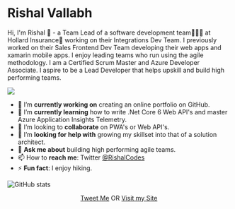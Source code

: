 
# Rishal Vallabh

Hi, I'm Rishal 👋 - a Team Lead of a software development team🧑🏻‍💻 at Hollard Insurance🏢 working on their Integrations Dev Team. 
I previously worked on their Sales Frontend Dev Team developing their web apps and xamarin mobile apps. 
I enjoy leading teams who run using the agile methodology. I am a Certified Scrum Master and Azure Developer Associate.
I aspire to be a Lead Developer that helps upskill and build high performing teams.

![](https://komarev.com/ghpvc/?username=Rishal92)

- 🔭 I’m **currently working on** creating an online portfolio on GitHub.
- 🌱 I’m **currently learning** how to write .Net Core 6 Web API's and master Azure Application Insights Telemetry.
- 👯 I’m looking to **collaborate** on PWA's or Web API's.
- 🤔 I’m **looking for help with** growing my skillset into that of a solution architect.
- 💬 **Ask me about** building high performing agile teams.
- 📫 How to **reach me**: Twitter [@RishalCodes](https://twitter.com/RishalCodes?lang=en)
- ⚡ **Fun fact**: I enjoy hiking.

![GitHub stats](https://github-readme-stats.vercel.app/api?username=Rishal92&show_icons=true)

<p align="center">
  <a href="https://twitter.com/Rishal92?ref_src=twsrc%5Etfw">Tweet Me</a> OR <a href="https://Rishal92.com">Visit my Site</a>
</p>
